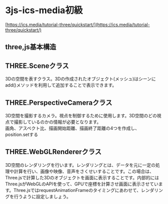 # 3js-ics-media初級
[https://ics.media/tutorial-three/quickstart/](https://ics.media/tutorial-three/quickstart/)

## three,js基本構造
## THREE.Sceneクラス

3Dの空間を表すクラス。3Dの作成されたオブジェクト(メッシュ)はシーンにadd()メソッドを利用して追加することで表示できます。

## THREE.PerspectiveCameraクラス

3D空間を撮影するカメラ。視点を制御するために使用します。3D空間のどの視点で撮影しているのかの情報が必要となります。<br>
画角、アスペクト比、描画開始距離、描画終了距離の4つを作成し、position.setする

## THREE.WebGLRendererクラス

3D空間のレンダリングを行います。レンダリングとは、データを元に一定の処理や計算を行い、画像や映像、音声をさくせいすることです。この場合は、Three.jsで計算した3Dのオブジェクトを画面に表示することです。内部的にはThree.jsがWebGLのAPIを使って、GPUで座標を計算させ画面に表示させています。Three.jsではrequestAnimationFrameのタイミングにあわせて、レンダリングを行うように設定しましょう。
